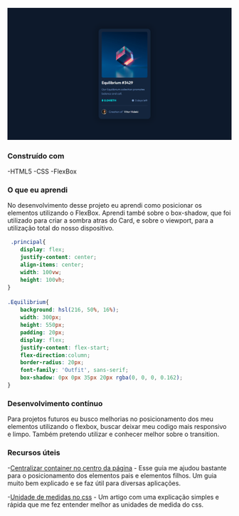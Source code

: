 ![](./card-nft.png)

### Construído com

-HTML5
-CSS
-FlexBox

### O que eu aprendi

No desenvolvimento desse projeto eu aprendi como posicionar os elementos utilizando o FlexBox. Aprendi també sobre o box-shadow, que foi utilizado para criar a sombra atras do Card, e sobre o viewport, para a utilização total do nosso dispositivo.


```css
 .principal{
    display: flex;
    justify-content: center;
    align-items: center;
    width: 100vw;
    height: 100vh;
}

.Equilibrium{
    background: hsl(216, 50%, 16%);
    width: 300px;
    height: 550px;
    padding: 20px;
    display: flex;
    justify-content: flex-start;
    flex-direction:column;
    border-radius: 20px;
    font-family: 'Outfit', sans-serif;
    box-shadow: 0px 0px 35px 20px rgba(0, 0, 0, 0.162);
} 
```

### Desenvolvimento contínuo

Para projetos futuros eu busco melhorias no posicionamento dos meu elementos utilizando o flexbox, buscar deixar meu codigo mais responsivo e limpo. Também pretendo utilizar e conhecer melhor sobre o transition.


### Recursos úteis

-[Centralizar container no centro da página](https://css-tricks.com/snippets/css/a-guide-to-flexbox/) - Esse guia me ajudou bastante para o posicionamento dos elementos pais e elementos filhos. Um guia muito bem explicado e se faz útil para diversas aplicações.

-[Unidade de medidas no css](https://medium.com/@tassiogoncalvesg/entenda-de-uma-vez-por-todas-como-utilizar-o-height-100-no-css-6d72914a6748#:~:text=Height%20100%25%2C%20utilizando%20porcentagem&text=O%20width%3A%20100%25%20funciona%2C,conseguimos%20calcular%20o%20height%20100%25.) - Um artigo com uma explicação simples e rápida que me fez entender melhor as unidades de medida do css.

